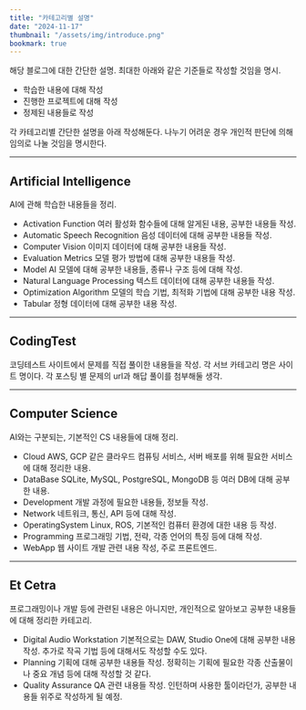 ```yaml
---
title: "카테고리별 설명"
date: "2024-11-17"
thumbnail: "/assets/img/introduce.png"
bookmark: true
---
```


해당 블로그에 대한 간단한 설명.
최대한 아래와 같은 기준들로 작성할 것임을 명시.

- 학습한 내용에 대해 작성
- 진행한 프로젝트에 대해 작성
- 정제된 내용들로 작성

각 카테고리별 간단한 설명을 아래 작성해둔다.
나누기 어려운 경우 개인적 판단에 의해 임의로 나눌 것임을 명시한다.

---

## Artificial Intelligence
AI에 관해 학습한 내용들을 정리.

- Activation Function
    여러 활성화 함수들에 대해 알게된 내용, 공부한 내용들 작성.
- Automatic Speech Recognition
    음성 데이터에 대해 공부한 내용들 작성.
- Computer Vision
    이미지 데이터에 대해 공부한 내용들 작성.
- Evaluation Metrics
    모델 평가 방법에 대해 공부한 내용들 작성.
- Model
    AI 모델에 대해 공부한 내용들, 종류나 구조 등에 대해 작성.
- Natural Language Processing
    텍스트 데이터에 대해 공부한 내용들 작성.
- Optimization Algorithm
    모델의 학습 기법, 최적화 기법에 대해 공부한 내용 작성.
- Tabular
    정형 데이터에 대해 공부한 내용 작성.

---

## CodingTest
코딩테스트 사이트에서 문제를 직접 풀이한 내용들을 작성.
각 서브 카테고리 명은 사이트 명이다.
각 포스팅 별 문제의 url과 해답 풀이를 첨부해둘 생각.

---

## Computer Science
AI와는 구분되는, 기본적인 CS 내용들에 대해 정리.

- Cloud
    AWS, GCP 같은 클라우드 컴퓨팅 서비스, 서버 배포를 위해 필요한 서비스에 대해 정리한 내용.
- DataBase
    SQLite, MySQL, PostgreSQL, MongoDB 등 여러 DB에 대해 공부한 내용.
- Development
    개발 과정에 필요한 내용들, 정보들 작성.
- Network
    네트워크, 통신, API 등에 대해 작성.
- OperatingSystem
    Linux, ROS, 기본적인 컴퓨터 환경에 대한 내용 등 작성.
- Programming
    프로그래밍 기법, 전략, 각종 언어의 특징 등에 대해 작성.
- WebApp
    웹 사이트 개발 관련 내용 작성, 주로 프론트엔드.

---

## Et Cetra
프로그래밍이나 개발 등에 관련된 내용은 아니지만,
개인적으로 알아보고 공부한 내용들에 대해 정리한 카테고리.

- Digital Audio Workstation
    기본적으로는 DAW, Studio One에 대해 공부한 내용 작성.
    추가로 작곡 기법 등에 대해서도 작성할 수도 있다.
- Planning
    기획에 대해 공부한 내용들 작성.
    정확히는 기획에 필요한 각종 산출물이나 중요 개념 등에 대해 작성할 것 같다.
- Quality Assurance
    QA 관련 내용들 작성.
    인턴하며 사용한 툴이라던가, 공부한 내용들 위주로 작성하게 될 예정.
